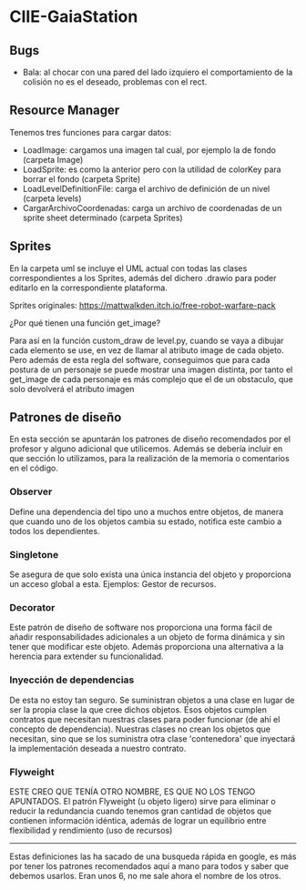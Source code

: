 # CIIE-GaiaStation

## Bugs

 * Bala: al chocar con una pared del lado izquiero el comportamiento de la colisión no es el deseado, problemas con el rect.
## Resource Manager

Tenemos tres funciones para cargar datos:

 * LoadImage: cargamos una imagen tal cual, por ejemplo la de fondo (carpeta Image)
 * LoadSprite: es como la anterior pero con la utilidad de colorKey para borrar el fondo (carpeta Sprite)
 * LoadLevelDefinitionFile: carga el archivo de definición de un nivel (carpeta levels)
 * CargarArchivoCoordenadas: carga un archivo de coordenadas de un sprite sheet determinado (carpeta Sprites)

## Sprites

En la carpeta uml se incluye el UML actual con todas las clases correspondientes a los Sprites, 
además del dichero .drawio para poder editarlo en la correspondiente plataforma.

Sprites originales: https://mattwalkden.itch.io/free-robot-warfare-pack

¿Por qué tienen una función get_image?

Para así en la función custom_draw de level.py, cuando se vaya a dibujar cada elemento se use, en vez de llamar al atributo 
image de cada objeto. Pero además de esta regla del software, conseguimos que para cada postura de un personaje se puede mostrar
una imagen distinta, por tanto el get_image de cada personaje es más complejo que el de un obstaculo, que solo devolverá el atributo imagen

## Patrones de diseño

En esta sección se apuntarán los patrones de diseño recomendados por el profesor y alguno adicional que utilicemos.
Además se debería incluir en que sección lo utilizamos, para la realización de la memoria o comentarios en el código.

### Observer

Define una dependencia del tipo uno a muchos entre objetos, de manera que cuando uno de los objetos cambia su estado, notifica este cambio a todos los dependientes.

### Singletone

Se asegura de que solo exista una única instancia del objeto y proporciona un acceso global a esta. Ejemplos: Gestor de recursos.

### Decorator

Este patrón de diseño de software nos proporciona una forma fácil de añadir responsabilidades adicionales a un objeto de forma dinámica y sin tener que modificar este objeto. Además proporciona una alternativa a la herencia para extender su funcionalidad.

### Inyección de dependencias

De esta no estoy tan seguro. Se suministran objetos a una clase en lugar de ser la propia clase la que cree dichos objetos. Esos objetos cumplen contratos que necesitan nuestras clases para poder funcionar (de ahí el concepto de dependencia). Nuestras clases no crean los objetos que necesitan, sino que se los suministra otra clase 'contenedora' que inyectará la implementación deseada a nuestro contrato.

### Flyweight

ESTE CREO QUE TENÍA OTRO NOMBRE, ES QUE NO LOS TENGO APUNTADOS. El patrón Flyweight (u objeto ligero) sirve para eliminar o reducir la redundancia cuando tenemos gran cantidad de objetos que contienen información idéntica, además de lograr un equilibrio entre flexibilidad y rendimiento (uso de recursos)

- - - -

Estas definiciones las ha sacado de una busqueda rápida en google, es más por tener los patrones recomendados aquí a mano para todos y saber que debemos usarlos. Eran unos 6, no me sale ahora el nombre de los otros.
